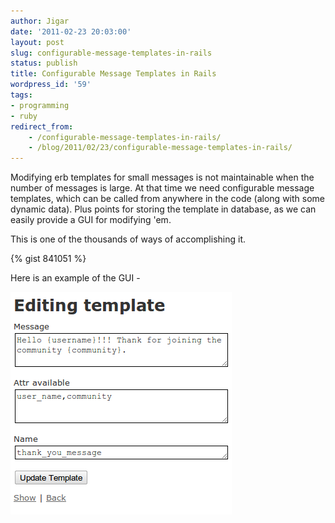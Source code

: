 ```yaml
---
author: Jigar
date: '2011-02-23 20:03:00'
layout: post
slug: configurable-message-templates-in-rails
status: publish
title: Configurable Message Templates in Rails
wordpress_id: '59'
tags:
- programming
- ruby
redirect_from:
    - /configurable-message-templates-in-rails/
    - /blog/2011/02/23/configurable-message-templates-in-rails/
---
```


Modifying erb templates for small messages is not maintainable when
the number of messages is large. At that time we need configurable
message templates, which can be called from anywhere in the code
(along with some dynamic data). Plus points for storing the
template in database, as we can easily provide a GUI for modifying
'em.

This is one of the thousands of ways of accomplishing it.

{% gist 841051 %}

Here is an example of the GUI -

![Template\_1](/img/posts/archives/configurable-message-templates-in-rails/template_1.png)


